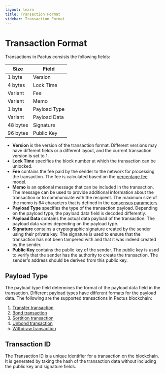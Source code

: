 ```yaml
---
layout: learn
title: Transaction Format
sidebar: Transaction Format
---
```


# Transaction Format

Transactions in Pactus consists the following fields:

| Size     | Field        |
| -------- | ------------ |
| 1 byte   | Version      |
| 4 bytes  | Lock Time    |
| Variant  | Fee          |
| Variant  | Memo         |
| 1 byte   | Payload Type |
| Variant  | Payload Data |
| 48 bytes | Signature    |
| 96 bytes | Public Key   |

- **Version** is the version of the transaction format. Different versions may have different fields or
  a different layout, and the current transaction version is set to 1.
- **Lock Time** specifies the block number at which the transaction can be unlocked.
- **Fee** contains the fee paid by the sender to the network for processing the transaction.
  The fee is calculated based on the [percentage fee](https://docs.pactus.org/docs/concepts/transaction/fee/) model.
- **Memo** is an optional message that can be included in the transaction.
  The message can be used to provide additional information about the transaction or to communicate with the recipient.
  The maximum size of the memo is 64 characters that is defined in the
  [consensus parameters](https://docs.pactus.org/docs/concepts/consensus/parameters/)
- **Payload Type** specifies the type of the transaction payload.
  Depending on the payload type, the payload data field is decoded differently.
- **Payload Data** contains the actual data payload of the transaction.
  The payload data varies depending on the payload type.
- **Signature** contains a cryptographic signature created by the sender using their private key.
  The signature is used to ensure that the transaction has not been tampered with and that it was indeed created by the sender.
- **Public Key** contains the public key of the sender.
  The public key is used to verify that the sender has the authority to create the transaction.
  The sender's address should be derived from this public key.

## Payload Type

The payload type field determines the format of the payload data field in the transaction.
Different payload types have different formats for the payload data.
The following are the supported transactions in Pactus blockchain:

1. [Transfer transaction](https://docs.pactus.org/docs/concepts/transaction/transfer)
2. [Bond transaction](https://docs.pactus.org/docs/concepts/transaction/bond)
3. [Sortition transaction](https://docs.pactus.org/docs/concepts/transaction/sortition)
4. [Unbond transaction](https://docs.pactus.org/docs/concepts/transaction/unbond)
5. [Withdraw transaction](https://docs.pactus.org/docs/concepts/transaction/withdraw)

## Transaction ID

The Transaction ID is a unique identifier for a transaction on the blockchain.
It is generated by taking the hash of the transaction data without including the public key and signature fields.
